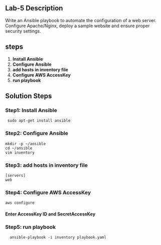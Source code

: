 ## Lab-5 Description  

  Write an Ansible playbook to automate the configuration of a web server. Configure Apache/Nginx, deploy a sample website and ensure proper security settings.

## steps 
 1. **Install Ansible**
 2. **Configure Ansible**
 3. **add hosts in inventory file**
 4. **Configure AWS AccessKey**
 5. **run playbook**

## Solution Steps

### Step1: Install Ansible
```
 sudo apt-get install ansible
```
### Step2: Configure Ansible
```
mkdir -p ~/ansible
cd ~/ansible
vim inventory
```

### Step3: add hosts in inventory file
```
[servers]
web
```
### Step4: Configure AWS AccessKey

  ```
  aws configure
  ```
#### Enter AccessKey ID and SecretAccessKey

### Step5: run playbook
```
  ansible-playbook -i inventory playbook.yaml
```

